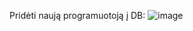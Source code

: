 Pridėti naują programuotoją į DB: ![image](https://github.com/user-attachments/assets/dc41f6b7-a1ba-49de-9806-ae6fbbd3857a)
